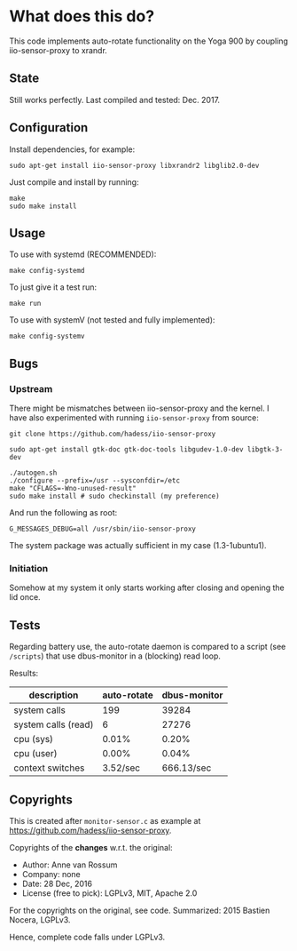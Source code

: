 # What does this do?

This code implements auto-rotate functionality on the Yoga 900 by coupling iio-sensor-proxy to xrandr.

## State

Still works perfectly. Last compiled and tested: Dec. 2017.

## Configuration

Install dependencies, for example:

	sudo apt-get install iio-sensor-proxy libxrandr2 libglib2.0-dev
	
Just compile and install by running:

	make
	sudo make install

## Usage

To use with systemd (RECOMMENDED):

	make config-systemd

To just give it a test run:

	make run

To use with systemV (not tested and fully implemented):

	make config-systemv

## Bugs

### Upstream

There might be mismatches between iio-sensor-proxy and the kernel. I have also experimented with running `iio-sensor-proxy` from source:

	git clone https://github.com/hadess/iio-sensor-proxy

	sudo apt-get install gtk-doc gtk-doc-tools libgudev-1.0-dev libgtk-3-dev

	./autogen.sh 
	./configure --prefix=/usr --sysconfdir=/etc
	make "CFLAGS=-Wno-unused-result"
	sudo make install # sudo checkinstall (my preference)

And run the following as root:

	G_MESSAGES_DEBUG=all /usr/sbin/iio-sensor-proxy

The system package was actually sufficient in my case (1.3-1ubuntu1).

### Initiation

Somehow at my system it only starts working after closing and opening the lid once.

## Tests

Regarding battery use, the auto-rotate daemon is compared to a script (see `/scripts`) that use dbus-monitor in a (blocking) read loop.

Results:


| description         | auto-rotate   | dbus-monitor  |
| ------------------- | ------------- | ------------- |
| system calls        | 199           | 39284         | 
| system calls (read) | 6             | 27276    | 
| cpu (sys)           | 0.01%         | 0.20%         | 
| cpu (user)          | 0.00%         | 0.04%         | 
| context switches    | 3.52/sec      | 666.13/sec    | 


## Copyrights

This is created after `monitor-sensor.c` as example at <https://github.com/hadess/iio-sensor-proxy>. 

Copyrights of the **changes** w.r.t. the original:

* Author: Anne van Rossum
* Company: none
* Date: 28 Dec, 2016
* License (free to pick): LGPLv3, MIT, Apache 2.0

For the copyrights on the original, see code. Summarized: 2015 Bastien Nocera, LGPLv3.

Hence, complete code falls under LGPLv3.
